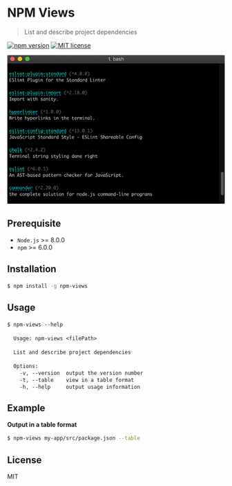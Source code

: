 # NPM Views

> List and describe project dependencies

[![npm version](https://badge.fury.io/js/npm-views.svg)](https://npmjs.org/package/npm-views "View this project on npm")
[![MIT license](https://img.shields.io/badge/License-MIT-blue.svg)](https://github.com/VeronQ/npm-views/blob/master/LICENSE)
 
<img src="doc/demo-min.png" width="640">

## Prerequisite

* `Node.js` >= 8.0.0
* `npm` >= 6.0.0
 
## Installation

```sh
$ npm install -g npm-views
```

## Usage

```
$ npm-views --help

  Usage: npm-views <filePath>
  
  List and describe project dependencies
  
  Options:
    -v, --version  output the version number
    -t, --table    view in a table format
    -h, --help     output usage information
```

## Example

**Output in a table format**

```sh
$ npm-views my-app/src/package.json --table
```

## License

MIT
